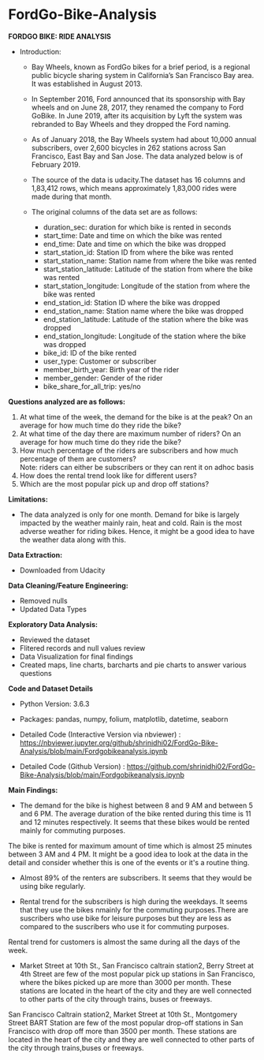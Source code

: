 # FordGo-Bike-Analysis

**FORDGO BIKE: RIDE ANALYSIS**

* Introduction:

    * Bay Wheels, known as FordGo bikes for a brief period, is a regional public bicycle sharing system in California’s San Francisco Bay area. It was established in August 2013.
    * In September 2016, Ford announced that its sponsorship with Bay wheels and on June 28, 2017, they renamed the company to Ford GoBike. In June 2019, after its acquisition by Lyft the system was rebranded to Bay Wheels and they dropped the Ford naming.
    * As of January 2018, the Bay Wheels system had about 10,000 annual subscribers, over 2,600 bicycles in 262 stations across San Francisco, East Bay and San Jose.
The data analyzed below is of February 2019. 
    * The source of the data is udacity.The dataset has 16 columns and 1,83,412 rows, which means approximately 1,83,000 rides were made during that month.
    * The original columns of the data set are as follows:

        * duration_sec: duration for which bike is rented in seconds
        * start_time: Date and time on which the bike was rented
        * end_time: Date and time on which the bike was dropped
        * start_station_id: Station ID from where the bike was rented
        * start_station_name: Station name from where the bike was rented
        * start_station_latitude: Latitude of the station from where the bike was rented
        * start_station_longitude: Longitude of the station from where the bike was rented
        * end_station_id: Station ID where the bike was dropped
        * end_station_name: Station name where the bike was dropped
        * end_station_latitude: Latitude of the station where the bike was dropped
        * end_station_longitude: Longitude of the station where the bike was dropped
        * bike_id: ID of the bike rented
        * user_type: Customer or subscriber
        * member_birth_year: Birth year of the rider
        * member_gender: Gender of the rider
        * bike_share_for_all_trip: yes/no

**Questions analyzed are as follows:**

1. At what time of the week, the demand for the bike is at the peak? On an average for how much time do they ride the bike?
2. At what time of the day there are maximum number of riders? On an average for how much time do they ride the bike?
3. How much percentage of the riders are subscribers and how much percentage of them are customers?
<br>Note: riders can either be subscribers or they can rent it on adhoc basis
4. How does the rental trend look like for different users?
5. Which are the most popular pick up and drop off stations?

**Limitations:**

* The data analyzed is only for one month. Demand for bike is largely impacted by the weather mainly rain, heat and cold. Rain is the most adverse weather for riding bikes. Hence, it might be a good idea to have the weather data along with this.

**Data Extraction:**

* Downloaded from Udacity

**Data Cleaning/Feature Engineering:**
* Removed nulls
* Updated Data Types

**Exploratory Data Analysis:**
* Reviewed the dataset
* Flitered records and null values review
* Data Visualization for final findings
* Created maps, line charts, barcharts and pie charts to answer various questions

**Code and Dataset Details**
* Python Version: 3.6.3

* Packages: pandas, numpy, folium, matplotlib, datetime, seaborn

* Detailed Code (Interactive Version via nbviewer) : https://nbviewer.jupyter.org/github/shrinidhi02/FordGo-Bike-Analysis/blob/main/Fordgobikeanalysis.ipynb

* Detailed Code (Github Version) : https://github.com/shrinidhi02/FordGo-Bike-Analysis/blob/main/Fordgobikeanalysis.ipynb

**Main Findings:**

* The demand for the bike is highest between 8 and 9 AM and between 5 and 6 PM. The average duration of the bike rented during this time is 11 and 12 minutes respectively. It seems that these bikes would be rented mainly for commuting purposes.

The bike is rented for maximum amount of time which is almost 25 minutes between 3 AM and 4 PM. It might be a good idea to look at the data in the detail and consider whether this is one of the events or it's a routine thing.

* Almost 89% of the renters are subscribers. It seems that they would be using bike regularly.

* Rental trend for the subscribers is high during the weekdays. It seems that they use the bikes nmainly for the commuting purposes.There are suscribers who use bike for leisure purposes but they are less as compared to the suscribers who use it for commuting purposes.

Rental trend for customers is almost the same during all the days of the week.

* Market Street at 10th St., San Francisco caltrain station2, Berry Street at 4th Street are few of the most popular pick up stations in San Francisco, where the bikes picked up are more than 3000 per month. These stations are located in the heart of the city and they are well connected to other parts of the city through trains, buses or freeways.

San Francisco Caltrain station2, Market Street at 10th St., Montgomery Street BART Station are few of the most popular drop-off stations in San Francisco with drop off more than 3500 per month. These stations are located in the heart of the city and they are well connected to other parts of the city through trains,buses or freeways.
